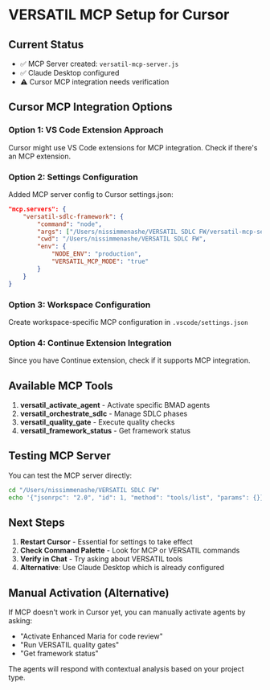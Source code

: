 # VERSATIL MCP Setup for Cursor

## Current Status
- ✅ MCP Server created: `versatil-mcp-server.js`
- ✅ Claude Desktop configured
- ⚠️ Cursor MCP integration needs verification

## Cursor MCP Integration Options

### Option 1: VS Code Extension Approach
Cursor might use VS Code extensions for MCP integration. Check if there's an MCP extension.

### Option 2: Settings Configuration
Added MCP server config to Cursor settings.json:
```json
"mcp.servers": {
    "versatil-sdlc-framework": {
        "command": "node",
        "args": ["/Users/nissimmenashe/VERSATIL SDLC FW/versatil-mcp-server.js"],
        "cwd": "/Users/nissimmenashe/VERSATIL SDLC FW",
        "env": {
            "NODE_ENV": "production",
            "VERSATIL_MCP_MODE": "true"
        }
    }
}
```

### Option 3: Workspace Configuration
Create workspace-specific MCP configuration in `.vscode/settings.json`

### Option 4: Continue Extension Integration
Since you have Continue extension, check if it supports MCP integration.

## Available MCP Tools

1. **versatil_activate_agent** - Activate specific BMAD agents
2. **versatil_orchestrate_sdlc** - Manage SDLC phases
3. **versatil_quality_gate** - Execute quality checks
4. **versatil_framework_status** - Get framework status

## Testing MCP Server

You can test the MCP server directly:
```bash
cd "/Users/nissimmenashe/VERSATIL SDLC FW"
echo '{"jsonrpc": "2.0", "id": 1, "method": "tools/list", "params": {}}' | node versatil-mcp-server.js
```

## Next Steps

1. **Restart Cursor** - Essential for settings to take effect
2. **Check Command Palette** - Look for MCP or VERSATIL commands
3. **Verify in Chat** - Try asking about VERSATIL tools
4. **Alternative**: Use Claude Desktop which is already configured

## Manual Activation (Alternative)

If MCP doesn't work in Cursor yet, you can manually activate agents by asking:
- "Activate Enhanced Maria for code review"
- "Run VERSATIL quality gates"
- "Get framework status"

The agents will respond with contextual analysis based on your project type.